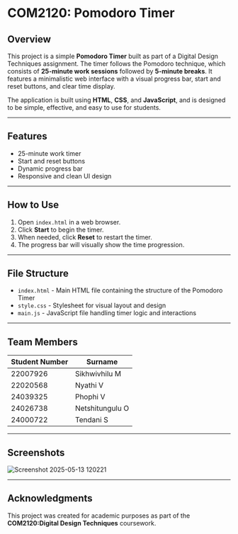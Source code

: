 # COM2120: Pomodoro Timer

## Overview

This project is a simple **Pomodoro Timer** built as part of a Digital Design Techniques assignment. The timer follows the Pomodoro technique, which consists of **25-minute work sessions** followed by **5-minute breaks**. It features a minimalistic web interface with a visual progress bar, start and reset buttons, and clear time display.

The application is built using **HTML**, **CSS**, and **JavaScript**, and is designed to be simple, effective, and easy to use for students.

---

## Features

- 25-minute work timer
- Start and reset buttons
- Dynamic progress bar
- Responsive and clean UI design

---

## How to Use

1. Open `index.html` in a web browser.
2. Click **Start** to begin the timer.
3. When needed, click **Reset** to restart the timer.
4. The progress bar will visually show the time progression.

---

## File Structure

- `index.html` - Main HTML file containing the structure of the Pomodoro Timer
- `style.css` - Stylesheet for visual layout and design
- `main.js` - JavaScript file handling timer logic and interactions

---

## Team Members

| Student Number | Surname       |
|----------------|---------------|
| 22007926       | Sikhwivhilu M |
| 22020568       | Nyathi V      |
| 24039325       |Phophi V       |
| 24026738       |Netshitungulu O|
| 24000722       | Tendani S     |

---

## Screenshots
![Screenshot 2025-05-13 120221](https://github.com/user-attachments/assets/aed9fcae-1210-4d33-921a-b16e852d7bdb)


---

## Acknowledgments

This project was created for academic purposes as part of the **COM2120:Digital Design Techniques** coursework.


